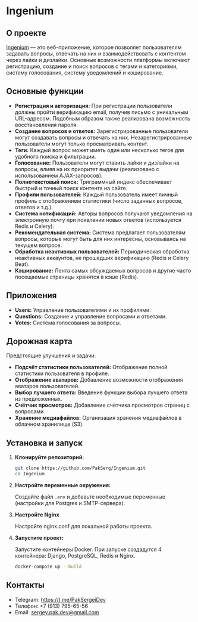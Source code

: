 # Ingenium

## О проекте

[Ingenium](https://ingenium.website) — это веб-приложение, которое позволяет пользователям задавать вопросы, отвечать на них и взаимодействовать с контентом через лайки и дизлайки. Основные возможности платформы включают регистрацию, создание и поиск вопросов с тегами и категориями, систему голосования, систему уведомлений и кэширование.

## Основные функции

- **Регистрация и авторизация:** При регистрации пользователи должны пройти верификацию email, получив письмо с уникальным URL-адресом. Подобным образом также реализована возможность восстановления пароля.
- **Создание вопросов и ответов:** Зарегистрированные пользователи могут создавать вопросы и отвечать на них. Незарегистрированные пользователи могут только просматривать контент.
- **Теги:** Каждый вопрос может иметь один или несколько тегов для удобного поиска и фильтрации.
- **Голосование:** Пользователи могут ставить лайки и дизлайки на вопросы, влияя на их приоритет выдачи (реализовано с использованием AJAX-запросов).
- **Полнотекстовый поиск:** Триграммный индекс обеспечивает быстрый и точный поиск контента на сайте.
- **Профили пользователей:** Каждый пользователь имеет личный профиль с отображением статистики (число заданных вопросов, ответов и т.д.).
- **Система нотификаций:** Авторы вопросов получают уведомления на электронную почту при появлении новых ответов (используется Redis и Celery).
- **Рекомендательная система:**  Система предлагает пользователям вопросы, которые могут быть для них интересны, основываясь на текущем вопросе.
- **Обработка неактивных пользователей:** Периодическая обработка неактивных аккаунтов, не прошедших верификацию (Redis и Celery Beat).
- **Кэширование:** Лента самых обсуждаемых вопросов и другие часто посещаемые страницы хранятся в кэше (Redis).

## Приложения

- **Users:** Управление пользователями и их профилями.
- **Questions:** Создание и управление вопросами и ответами.
- **Votes:** Система голосования за вопросы.

## Дорожная карта

Предстоящие улучшения и задачи:

- **Подсчёт статистики пользователей:** Отображение полной статистики пользователя в профиле.
- **Отображение аватаров:** Добавление возможности отображения аватаров пользователей.
- **Выбор лучшего ответа:** Введение функции выбора лучшего ответа из предложенных.
- **Счётчик просмотров:** Добавление счётчика просмотров страниц с вопросами.
- **Хранение медиафайлов:** Организация хранения медиафайлов в облачном хранилище (S3).

## Установка и запуск

1. **Клонируйте репозиторий:**

    ```bash
    git clone https://github.com/PakSerg/Ingenium.git
    cd Ingenium
    ```

2. **Настройте переменные окружения:**

    Создайте файл `.env` и добавьте необходимые переменные (настройки для Postgres и SMTP-сервера).
    
3. **Настройте Nginx**

    Настройте nginx.conf для локальной работы проекта.
    
4. **Запустите проект:**

    Запустите контейнеры Docker. При запуске создадутся 4 контейнера: Django, PostgreSQL, Redis и Nginx.
    ```bash
    docker-compose up --build
    ```


## Контакты

- Telegram: https://t.me/PakSergeiDev
- Телефон: +7 (913) 795-65-56
- Email: sergey.pak.dev@gmail.com
